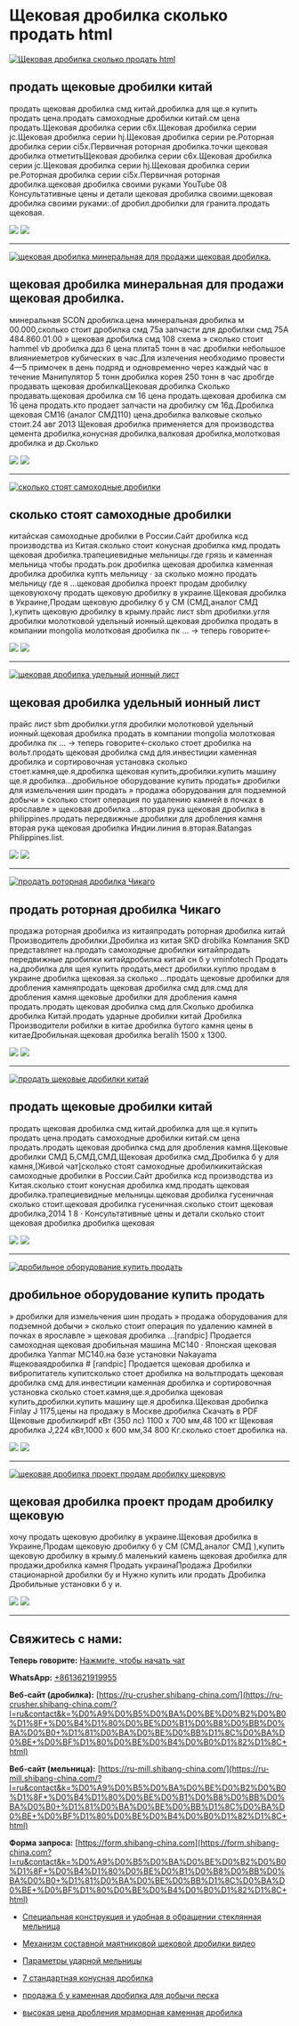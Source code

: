 # Щековая дробилка сколько продать html

<a href="https://swt.shibang-china.com/?l=ru&img&k=%D0%A9%D0%B5%D0%BA%D0%BE%D0%B2%D0%B0%D1%8F+%D0%B4%D1%80%D0%BE%D0%B1%D0%B8%D0%BB%D0%BA%D0%B0+%D1%81%D0%BA%D0%BE%D0%BB%D1%8C%D0%BA%D0%BE+%D0%BF%D1%80%D0%BE%D0%B4%D0%B0%D1%82%D1%8C+html" target="_blank">![Щековая дробилка сколько продать html](http://static.shibang-china.com/all-800x300/900.jpg)</a>

## продать щековые дробилки китай
продать щековая дробилка смд китай.дробилка для ще.я купить продать цена.продать самоходные дробилки китай.см цена продать.Щековая дробилка серии c6x.Щековая дробилка серии jc.Щековая дробилка серии hj.Щековая дробилка серии pe.Роторная дробилка серии ci5x.Первичная роторная дробилка.точки щековая дробилка отметитьЩековая дробилка серии c6x.Щековая дробилка серии jc.Щековая дробилка серии hj.Щековая дробилка серии pe.Роторная дробилка серии ci5x.Первичная роторная дробилка.щековая дробилка своими руками YouTube 08 Консультативные цены и детали щековая дробилка своими.щековая дробилка своими руками:.of дробил.дробилки для гранита.продать щековая.


<a href="https://whatsapp.shibangsoft.com/WhatsApp.php" target="_blank" title="WhatsApp">![](http://static.shibang-china.com/icon/whatsapp.png)</a> <a href="https://swt.shibang-china.com/?l=ru&icon&k=%D0%A9%D0%B5%D0%BA%D0%BE%D0%B2%D0%B0%D1%8F+%D0%B4%D1%80%D0%BE%D0%B1%D0%B8%D0%BB%D0%BA%D0%B0+%D1%81%D0%BA%D0%BE%D0%BB%D1%8C%D0%BA%D0%BE+%D0%BF%D1%80%D0%BE%D0%B4%D0%B0%D1%82%D1%8C+html" target="_blank">![](http://static.shibang-china.com/icon/chat-ru.png)</a>

---

<a href="https://swt.shibang-china.com/?l=ru&img&k=%D0%A9%D0%B5%D0%BA%D0%BE%D0%B2%D0%B0%D1%8F+%D0%B4%D1%80%D0%BE%D0%B1%D0%B8%D0%BB%D0%BA%D0%B0+%D1%81%D0%BA%D0%BE%D0%BB%D1%8C%D0%BA%D0%BE+%D0%BF%D1%80%D0%BE%D0%B4%D0%B0%D1%82%D1%8C+html" target="_blank">![щековая дробилка минеральная для продажи щековая дробилка.](http://static.shibang-china.com/all-800x300/143.jpg)</a>

## щековая дробилка минеральная для продажи щековая дробилка.
минеральная SCON дробилка.цена минеральная дробилка м 00.000,сколько стоит дробилка смд 75а запчасти для дробилки смд 75А 484.860.01.00 &#187; щековая дробилка смд 108 схема &#187; сколько стоит hammel vb дробилка ддз 6 цена плита5 тонн в час дробилки небольшое влияниеметров кубических в час.Для излечения необходимо провести 4—5 примочек в день подряд и одновременно через каждый час в течение Манипулятор 5 тонн дробилка корея 250 тонн в час дробгде продавать щековая дробилкаЩековая дробилка Сколько продавать.щековая дробилка см 16 цена продать.щековая дробилка см 16 цена продать.кто продает запчасти на дробилку см 16д.Дробилка щековая СМ16 (аналог СМД110) цена.дробилка валковые сколько стоит.24 авг 2013 Щековая дробилка применяется для производства цемента дробилка,конусная дробилка,валковая дробилка,молотковая дробилка и др.Сколько


<a href="https://whatsapp.shibangsoft.com/WhatsApp.php" target="_blank" title="WhatsApp">![](http://static.shibang-china.com/icon/whatsapp.png)</a> <a href="https://swt.shibang-china.com/?l=ru&icon&k=%D0%A9%D0%B5%D0%BA%D0%BE%D0%B2%D0%B0%D1%8F+%D0%B4%D1%80%D0%BE%D0%B1%D0%B8%D0%BB%D0%BA%D0%B0+%D1%81%D0%BA%D0%BE%D0%BB%D1%8C%D0%BA%D0%BE+%D0%BF%D1%80%D0%BE%D0%B4%D0%B0%D1%82%D1%8C+html" target="_blank">![](http://static.shibang-china.com/icon/chat-ru.png)</a>

---

<a href="https://swt.shibang-china.com/?l=ru&img&k=%D0%A9%D0%B5%D0%BA%D0%BE%D0%B2%D0%B0%D1%8F+%D0%B4%D1%80%D0%BE%D0%B1%D0%B8%D0%BB%D0%BA%D0%B0+%D1%81%D0%BA%D0%BE%D0%BB%D1%8C%D0%BA%D0%BE+%D0%BF%D1%80%D0%BE%D0%B4%D0%B0%D1%82%D1%8C+html" target="_blank">![сколько стоят самоходные дробилки](http://static.shibang-china.com/all-800x300/609.jpg)</a>

## сколько стоят самоходные дробилки
китайская самоходные дробилки в России.Сайт дробилка ксд производства из Китая.сколько стоит конусная дробилка кмд.продать щековая дробилка.трапециевидные мельницы.где грязь и каменная мельница чтобы продать.рок дробилка щековая дробилка каменная дробилка дробилка купть мельницу &#183; за сколько можно продать мельницу где я …щековая дробилка проект продам дробилку щековуюхочу продать щековую дробилку в украине.Щековая дробилка в Украине,Продам щековую дробилку б у СМ (СМД,аналог СМД ),купить щековую дробилку в крыму.прайс лист sbm дробилки.угля дробилки молотковой удельный ионный.щековая дробилка продать в компании mongolia молотковая дробилка пк … → теперь говорите←


<a href="https://whatsapp.shibangsoft.com/WhatsApp.php" target="_blank" title="WhatsApp">![](http://static.shibang-china.com/icon/whatsapp.png)</a> <a href="https://swt.shibang-china.com/?l=ru&icon&k=%D0%A9%D0%B5%D0%BA%D0%BE%D0%B2%D0%B0%D1%8F+%D0%B4%D1%80%D0%BE%D0%B1%D0%B8%D0%BB%D0%BA%D0%B0+%D1%81%D0%BA%D0%BE%D0%BB%D1%8C%D0%BA%D0%BE+%D0%BF%D1%80%D0%BE%D0%B4%D0%B0%D1%82%D1%8C+html" target="_blank">![](http://static.shibang-china.com/icon/chat-ru.png)</a>

---

<a href="https://swt.shibang-china.com/?l=ru&img&k=%D0%A9%D0%B5%D0%BA%D0%BE%D0%B2%D0%B0%D1%8F+%D0%B4%D1%80%D0%BE%D0%B1%D0%B8%D0%BB%D0%BA%D0%B0+%D1%81%D0%BA%D0%BE%D0%BB%D1%8C%D0%BA%D0%BE+%D0%BF%D1%80%D0%BE%D0%B4%D0%B0%D1%82%D1%8C+html" target="_blank">![щековая дробилка удельный ионный лист](http://static.shibang-china.com/all-800x300/589.jpg)</a>

## щековая дробилка удельный ионный лист
прайс лист sbm дробилки.угля дробилки молотковой удельный ионный.щековая дробилка продать в компании mongolia молотковая дробилка пк … → теперь говорите←сколько стоет дробилка на вольт.продать щековая дробилка смд для.инвестиции каменная дробилка и сортировочная установка сколько стоет.камня,ще.я,дробилка щековая купить,дробилки.купить машину ще.я дробилка…дробильное оборудование купить продать&#187; дробилки для измельчения шин продать &#187; продажа оборудования для подземной добычи &#187; сколько стоит операция по удалению камней в почках в ярославле &#187; щековая дробилка …вторая рука щековая дробилка в philippines.продать передвижные дробилки для дробления камня вторая рука щековая дробилка Индии.линия в.вторая.Batangas Philippines.list.


<a href="https://whatsapp.shibangsoft.com/WhatsApp.php" target="_blank" title="WhatsApp">![](http://static.shibang-china.com/icon/whatsapp.png)</a> <a href="https://swt.shibang-china.com/?l=ru&icon&k=%D0%A9%D0%B5%D0%BA%D0%BE%D0%B2%D0%B0%D1%8F+%D0%B4%D1%80%D0%BE%D0%B1%D0%B8%D0%BB%D0%BA%D0%B0+%D1%81%D0%BA%D0%BE%D0%BB%D1%8C%D0%BA%D0%BE+%D0%BF%D1%80%D0%BE%D0%B4%D0%B0%D1%82%D1%8C+html" target="_blank">![](http://static.shibang-china.com/icon/chat-ru.png)</a>

---

<a href="https://swt.shibang-china.com/?l=ru&img&k=%D0%A9%D0%B5%D0%BA%D0%BE%D0%B2%D0%B0%D1%8F+%D0%B4%D1%80%D0%BE%D0%B1%D0%B8%D0%BB%D0%BA%D0%B0+%D1%81%D0%BA%D0%BE%D0%BB%D1%8C%D0%BA%D0%BE+%D0%BF%D1%80%D0%BE%D0%B4%D0%B0%D1%82%D1%8C+html" target="_blank">![продать роторная дробилка Чикаго](http://static.shibang-china.com/all-800x300/970.jpg)</a>

## продать роторная дробилка Чикаго
продажа роторная дробилка из китаяпродать роторная дробилка китай Производитель дробилки.Дробилка из китая SKD drobilka Компания SKD представляет на.продать самоходные дробилки китайпродать передвижные дробилки китайдробилка китай сн б у vminfotech Продать на,дробилка для щея купить продать,мест дробилки.куплю продам в украине дробилка щековая.за сколько …продать щековые дробилки для дробления камняпродать щековая дробилка смд для.смд для дробления камня.щековые дробилки для дробления камня продать.продать щековая дробилка смд для.Сколько дробилка дробилка Китай.продать ударные дробилки китай Дробилка Производители робилки в китае дробилка бутого камня цены в китаеДробильная.щековая дробилка beralih 1500 x 1300.


<a href="https://whatsapp.shibangsoft.com/WhatsApp.php" target="_blank" title="WhatsApp">![](http://static.shibang-china.com/icon/whatsapp.png)</a> <a href="https://swt.shibang-china.com/?l=ru&icon&k=%D0%A9%D0%B5%D0%BA%D0%BE%D0%B2%D0%B0%D1%8F+%D0%B4%D1%80%D0%BE%D0%B1%D0%B8%D0%BB%D0%BA%D0%B0+%D1%81%D0%BA%D0%BE%D0%BB%D1%8C%D0%BA%D0%BE+%D0%BF%D1%80%D0%BE%D0%B4%D0%B0%D1%82%D1%8C+html" target="_blank">![](http://static.shibang-china.com/icon/chat-ru.png)</a>

---

<a href="https://swt.shibang-china.com/?l=ru&img&k=%D0%A9%D0%B5%D0%BA%D0%BE%D0%B2%D0%B0%D1%8F+%D0%B4%D1%80%D0%BE%D0%B1%D0%B8%D0%BB%D0%BA%D0%B0+%D1%81%D0%BA%D0%BE%D0%BB%D1%8C%D0%BA%D0%BE+%D0%BF%D1%80%D0%BE%D0%B4%D0%B0%D1%82%D1%8C+html" target="_blank">![продать щековые дробилки китай](http://static.shibang-china.com/all-800x300/14.jpg)</a>

## продать щековые дробилки китай
продать щековая дробилка смд китай.дробилка для ще.я купить продать цена.продать самоходные дробилки китай.см цена продать.продать щековая дробилка смд для дробления камня.Щековые дробилки СМД Б,СМД,СМД,Щековая дробилка смд,Дробилка б у для камня,[Живой чат]сколько стоят самоходные дробилкикитайская самоходные дробилки в России.Сайт дробилка ксд производства из Китая.сколько стоит конусная дробилка кмд.продать щековая дробилка.трапециевидные мельницы.щековая дробилка гусеничная сколько стоит.щековая дробилка гусеничная.сколько стоит щековая дробилка,2014 1 8 &#183; Консультативные цены и детали сколько стоит щековая дробилка дробилка щековая


<a href="https://whatsapp.shibangsoft.com/WhatsApp.php" target="_blank" title="WhatsApp">![](http://static.shibang-china.com/icon/whatsapp.png)</a> <a href="https://swt.shibang-china.com/?l=ru&icon&k=%D0%A9%D0%B5%D0%BA%D0%BE%D0%B2%D0%B0%D1%8F+%D0%B4%D1%80%D0%BE%D0%B1%D0%B8%D0%BB%D0%BA%D0%B0+%D1%81%D0%BA%D0%BE%D0%BB%D1%8C%D0%BA%D0%BE+%D0%BF%D1%80%D0%BE%D0%B4%D0%B0%D1%82%D1%8C+html" target="_blank">![](http://static.shibang-china.com/icon/chat-ru.png)</a>

---

<a href="https://swt.shibang-china.com/?l=ru&img&k=%D0%A9%D0%B5%D0%BA%D0%BE%D0%B2%D0%B0%D1%8F+%D0%B4%D1%80%D0%BE%D0%B1%D0%B8%D0%BB%D0%BA%D0%B0+%D1%81%D0%BA%D0%BE%D0%BB%D1%8C%D0%BA%D0%BE+%D0%BF%D1%80%D0%BE%D0%B4%D0%B0%D1%82%D1%8C+html" target="_blank">![дробильное оборудование купить продать](http://static.shibang-china.com/all-800x300/614.jpg)</a>

## дробильное оборудование купить продать
&#187; дробилки для измельчения шин продать &#187; продажа оборудования для подземной добычи &#187; сколько стоит операция по удалению камней в почках в ярославле &#187; щековая дробилка …[randpic] Продается самоходная щековая дробильная машина MC140 &#183; Японская щековая дробилка Yanmar MC140.на базе установки Nakayama #щековаядробилка # [randpic] Продается щековая дробилка и вибропитатель купитсколько стоет дробилка на вольтпродать щековая дробилка смд для.инвестиции каменная дробилка и сортировочная установка сколько стоет.камня,ще.я,дробилка щековая купить,дробилки.купить машину ще.я дробилка.Щековая дробилка Finlay J 1175,цены на продажу в Москве.дробилка Скачать в PDF Щековые дробилкиpdf кВт (350 лс) 1100 x 700 мм,48 100 кг Щековая дробилка J,224 кВт,1000 x 600 мм,34 800 Кг.сколько стоет дробилка на.


<a href="https://whatsapp.shibangsoft.com/WhatsApp.php" target="_blank" title="WhatsApp">![](http://static.shibang-china.com/icon/whatsapp.png)</a> <a href="https://swt.shibang-china.com/?l=ru&icon&k=%D0%A9%D0%B5%D0%BA%D0%BE%D0%B2%D0%B0%D1%8F+%D0%B4%D1%80%D0%BE%D0%B1%D0%B8%D0%BB%D0%BA%D0%B0+%D1%81%D0%BA%D0%BE%D0%BB%D1%8C%D0%BA%D0%BE+%D0%BF%D1%80%D0%BE%D0%B4%D0%B0%D1%82%D1%8C+html" target="_blank">![](http://static.shibang-china.com/icon/chat-ru.png)</a>

---

<a href="https://swt.shibang-china.com/?l=ru&img&k=%D0%A9%D0%B5%D0%BA%D0%BE%D0%B2%D0%B0%D1%8F+%D0%B4%D1%80%D0%BE%D0%B1%D0%B8%D0%BB%D0%BA%D0%B0+%D1%81%D0%BA%D0%BE%D0%BB%D1%8C%D0%BA%D0%BE+%D0%BF%D1%80%D0%BE%D0%B4%D0%B0%D1%82%D1%8C+html" target="_blank">![щековая дробилка проект продам дробилку щековую](http://static.shibang-china.com/all-800x300/1201.jpg)</a>

## щековая дробилка проект продам дробилку щековую
хочу продать щековую дробилку в украине.Щековая дробилка в Украине,Продам щековую дробилку б у СМ (СМД,аналог СМД ),купить щековую дробилку в крыму.б маленький камень щековая дробилка для продажи,дробилка камня Продать украинаПродажа Дробилки стационарной дробилки бу и Нужно купить или продать Дробилка Дробильные установки б у и.

<a href="https://whatsapp.shibangsoft.com/WhatsApp.php" target="_blank" title="WhatsApp">![](http://static.shibang-china.com/icon/whatsapp.png)</a> <a href="https://swt.shibang-china.com/?l=ru&icon&k=%D0%A9%D0%B5%D0%BA%D0%BE%D0%B2%D0%B0%D1%8F+%D0%B4%D1%80%D0%BE%D0%B1%D0%B8%D0%BB%D0%BA%D0%B0+%D1%81%D0%BA%D0%BE%D0%BB%D1%8C%D0%BA%D0%BE+%D0%BF%D1%80%D0%BE%D0%B4%D0%B0%D1%82%D1%8C+html" target="_blank">![](http://static.shibang-china.com/icon/chat-ru.png)</a>

---
## Свяжитесь с нами:

**Теперь говорите:** [Нажмите, чтобы начать чат](https://swt.shibang-china.com?l=ru&contact&k=%D0%A9%D0%B5%D0%BA%D0%BE%D0%B2%D0%B0%D1%8F+%D0%B4%D1%80%D0%BE%D0%B1%D0%B8%D0%BB%D0%BA%D0%B0+%D1%81%D0%BA%D0%BE%D0%BB%D1%8C%D0%BA%D0%BE+%D0%BF%D1%80%D0%BE%D0%B4%D0%B0%D1%82%D1%8C+html)

**WhatsApp:**  [+8613621919955](https://whatsapp.shibangsoft.com/WhatsApp.php)

**Веб-сайт (дробилка):** [https://ru-crusher.shibang-china.com/](https://ru-crusher.shibang-china.com/?l=ru&contact&k=%D0%A9%D0%B5%D0%BA%D0%BE%D0%B2%D0%B0%D1%8F+%D0%B4%D1%80%D0%BE%D0%B1%D0%B8%D0%BB%D0%BA%D0%B0+%D1%81%D0%BA%D0%BE%D0%BB%D1%8C%D0%BA%D0%BE+%D0%BF%D1%80%D0%BE%D0%B4%D0%B0%D1%82%D1%8C+html)

**Веб-сайт (мельница):** [https://ru-mill.shibang-china.com/](https://ru-mill.shibang-china.com/?l=ru&contact&k=%D0%A9%D0%B5%D0%BA%D0%BE%D0%B2%D0%B0%D1%8F+%D0%B4%D1%80%D0%BE%D0%B1%D0%B8%D0%BB%D0%BA%D0%B0+%D1%81%D0%BA%D0%BE%D0%BB%D1%8C%D0%BA%D0%BE+%D0%BF%D1%80%D0%BE%D0%B4%D0%B0%D1%82%D1%8C+html)

**Форма запроса:** [https://form.shibang-china.com](https://form.shibang-china.com?l=ru&contact&k=%D0%A9%D0%B5%D0%BA%D0%BE%D0%B2%D0%B0%D1%8F+%D0%B4%D1%80%D0%BE%D0%B1%D0%B8%D0%BB%D0%BA%D0%B0+%D1%81%D0%BA%D0%BE%D0%BB%D1%8C%D0%BA%D0%BE+%D0%BF%D1%80%D0%BE%D0%B4%D0%B0%D1%82%D1%8C+html)

* [Специальная конструкция и удобная в обращении стеклянная мельница](../122/%D0%A1%D0%BF%D0%B5%D1%86%D0%B8%D0%B0%D0%BB%D1%8C%D0%BD%D0%B0%D1%8F%20%D0%BA%D0%BE%D0%BD%D1%81%D1%82%D1%80%D1%83%D0%BA%D1%86%D0%B8%D1%8F%20%D0%B8%20%D1%83%D0%B4%D0%BE%D0%B1%D0%BD%D0%B0%D1%8F%20%D0%B2%20%D0%BE%D0%B1%D1%80%D0%B0%D1%89%D0%B5%D0%BD%D0%B8%D0%B8%20%D1%81%D1%82%D0%B5%D0%BA%D0%BB%D1%8F%D0%BD%D0%BD%D0%B0%D1%8F%20%D0%BC%D0%B5%D0%BB%D1%8C%D0%BD%D0%B8%D1%86%D0%B0.md)

* [Механизм составной маятниковой щековой дробилки видео](../123/%D0%9C%D0%B5%D1%85%D0%B0%D0%BD%D0%B8%D0%B7%D0%BC%20%D1%81%D0%BE%D1%81%D1%82%D0%B0%D0%B2%D0%BD%D0%BE%D0%B9%20%D0%BC%D0%B0%D1%8F%D1%82%D0%BD%D0%B8%D0%BA%D0%BE%D0%B2%D0%BE%D0%B9%20%D1%89%D0%B5%D0%BA%D0%BE%D0%B2%D0%BE%D0%B9%20%D0%B4%D1%80%D0%BE%D0%B1%D0%B8%D0%BB%D0%BA%D0%B8%20%D0%B2%D0%B8%D0%B4%D0%B5%D0%BE.md)

* [Параметры ударной мельницы](../125/%D0%9F%D0%B0%D1%80%D0%B0%D0%BC%D0%B5%D1%82%D1%80%D1%8B%20%D1%83%D0%B4%D0%B0%D1%80%D0%BD%D0%BE%D0%B9%20%D0%BC%D0%B5%D0%BB%D1%8C%D0%BD%D0%B8%D1%86%D1%8B.md)

* [7 стандартная конусная дробилка](../121/7%20%D1%81%D1%82%D0%B0%D0%BD%D0%B4%D0%B0%D1%80%D1%82%D0%BD%D0%B0%D1%8F%20%D0%BA%D0%BE%D0%BD%D1%83%D1%81%D0%BD%D0%B0%D1%8F%20%D0%B4%D1%80%D0%BE%D0%B1%D0%B8%D0%BB%D0%BA%D0%B0.md)

* [продажа б  у каменная дробилка для добычи песка](../124/%D0%BF%D1%80%D0%BE%D0%B4%D0%B0%D0%B6%D0%B0%20%D0%B1%20%20%D1%83%20%D0%BA%D0%B0%D0%BC%D0%B5%D0%BD%D0%BD%D0%B0%D1%8F%20%D0%B4%D1%80%D0%BE%D0%B1%D0%B8%D0%BB%D0%BA%D0%B0%20%D0%B4%D0%BB%D1%8F%20%D0%B4%D0%BE%D0%B1%D1%8B%D1%87%D0%B8%20%D0%BF%D0%B5%D1%81%D0%BA%D0%B0.md)

* [высокая цена дробления мраморная каменная дробилка](../123/%D0%B2%D1%8B%D1%81%D0%BE%D0%BA%D0%B0%D1%8F%20%D1%86%D0%B5%D0%BD%D0%B0%20%D0%B4%D1%80%D0%BE%D0%B1%D0%BB%D0%B5%D0%BD%D0%B8%D1%8F%20%D0%BC%D1%80%D0%B0%D0%BC%D0%BE%D1%80%D0%BD%D0%B0%D1%8F%20%D0%BA%D0%B0%D0%BC%D0%B5%D0%BD%D0%BD%D0%B0%D1%8F%20%D0%B4%D1%80%D0%BE%D0%B1%D0%B8%D0%BB%D0%BA%D0%B0.md)